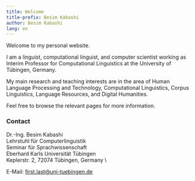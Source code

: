 ```yaml
---
title: Welcome  
title-prefix: Besim Kabashi
author: Besim Kabashi
lang: en
---
```


Welcome to my personal website.

<!-- I am a linguist, computational linguist, and computer scientist -->
<!-- working as a postdoctoral researcher at the [Chair for Corpus and -->
<!-- Computational Linguistics](https://www.linguistik.fau.de) of the -->
<!-- [Friedrich-Alexander-Universität -->
<!-- Erlangen-Nürnberg](https://www.fau.de). -->

I am a linguist, computational linguist, and computer scientist
working as Interim Professor for Computational Linguistics at the
University of Tübingen, Germany.

My main research and teaching interests are in the area of Human
Language Processing and Technology, Computational Linguistics, Corpus
Linguistics, Language Resources, and Digital Humanities.

Feel free to browse the relevant pages for more information.


### Contact ###

<!-- Dr.-Ing. Besim Kabashi\ -->
<!-- Friedrich-Alexander-Universität Erlangen-Nürnberg \ -->
<!-- Lehrstuhl für Korpus- und Computerlinguistik \ -->
<!-- Bismarckstr. 6 \ -->
<!-- 91054 Erlangen \ -->
<!-- Germany -->

Dr.-Ing. Besim Kabashi \
Lehrstuhl für Computerlinguistik \
Seminar für Sprachwissenschaft \
Eberhard Karls Universität Tübingen \
Keplerstr. 2, 72074 Tübingen, Germany \
<!-- R. 156 -->

E-Mail: first.last@uni-tuebingen.de 
<!-- Phone +49 7071 2977162 -->

<!-- [E-mail](https://univis.fau.de/) ·  -->
<!-- [Phone](https://univis.fau.de/) · -->
<!-- [Fax](https://univis.fau.de/)  -->

<!-- ## News ## -->
